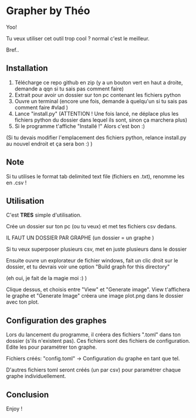 # Grapher by Théo

Yoo! 

Tu veux utiliser cet outil trop cool ? normal c'est le meilleur.

Bref..

## Installation

1. Télécharge ce repo github en zip (y a un bouton vert en haut a droite, demande a qqn si tu sais pas comment faire)
2. Extrait pour avoir un dossier sur ton pc contenant les fichiers python
3. Ouvre un terminal (encore une fois, demande à quelqu'un si tu sais pas comment faire #vlad )
4. Lance "install.py" (ATTENTION ! Une fois lancé, ne déplace plus les fichiers python du dossier dans lequel ils sont, sinon ça marchera plus)
5. Si le programme t'affiche "Installé !" Alors c'est bon :)

(Si tu devais modifier l'emplacement des fichiers python, relance install.py au nouvel endroit et ça sera bon :) )

## Note

Si tu utilises le format tab delimited text file (fichiers en .txt), renomme les en .csv !

## Utilisation

C'est **TRES** simple d'utilisation.

Crée un dossier sur ton pc (ou tu veux) et met tes fichiers csv dedans. 

IL FAUT UN DOSSIER PAR GRAPHE (un dossier = un graphe )

Si tu veux superposer plusieurs csv, met en juste plusieurs dans le dossier

Ensuite ouvre un explorateur de fichier windows, fait un clic droit sur le dossier, et tu devrais voir une option "Build graph for this directory"

(eh oui, je fait de la magie moi :) )

Clique dessus, et choisis entre "View" et "Generate image". View t'affichera le graphe et "Generate Image" créera une image plot.png dans le dossier avec ton plot.

## Configuration des graphes

Lors du lancement du programme, il créera des fichiers ".toml" dans ton dossier (s'ils n'existent pas). Ces fichiers sont des fichiers de configuration. Edite les pour paramétrer ton graphe.

Fichiers créés: "config.toml" -> Configuration du graphe en tant que tel.

D'autres fichiers toml seront créés (un par csv) pour paramétrer chaque graphe individuellement.

## Conclusion 

Enjoy !

